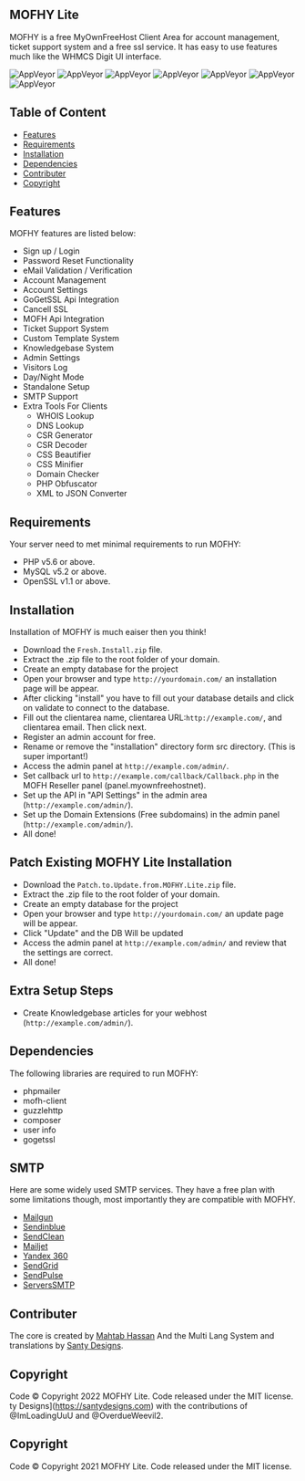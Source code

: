 ## MOFHY Lite
MOFHY is a free MyOwnFreeHost Client Area for account management, ticket support system and a free ssl service. It has easy to use features much like the WHMCS Digit UI interface. 

![AppVeyor](https://img.shields.io/badge/Licence-MIT-lightgrey)
![AppVeyor](https://img.shields.io/badge/Version-v1.0.5-lightgrey)
![AppVeyor](https://img.shields.io/badge/Build-passed-lightgreen)
![AppVeyor](https://img.shields.io/badge/Dependencies-php-lightgrey)
![AppVeyor](https://img.shields.io/badge/Dependencies-mysql-lightgrey)
![AppVeyor](https://img.shields.io/badge/Interface-Digit-lightgrey)
![AppVeyor](https://img.shields.io/badge/Development-Discontinued-lightgrey) 

## Table of Content 
- [Features](#features)
- [Requirements](#requirements) 
- [Installation](#installation)
- [Dependencies](#dependencies)
- [Contributer](#contributer)
- [Copyright](#copyright)

## Features
MOFHY features are listed below:
- Sign up / Login 
- Password Reset Functionality
- eMail Validation / Verification 
- Account Management 
- Account Settings 
- GoGetSSL Api Integration 
- Cancell SSL
- MOFH Api Integration 
- Ticket Support System 
- Custom Template System 
- Knowledgebase System
- Admin Settings
- Visitors Log
- Day/Night Mode
- Standalone Setup 
- SMTP Support 
- Extra Tools For Clients
  - WHOIS Lookup
  - DNS Lookup
  - CSR Generator
  - CSR Decoder
  - CSS Beautifier
  - CSS Minifier
  - Domain Checker
  - PHP Obfuscator
  - XML to JSON Converter

## Requirements
Your server need to met minimal requirements to run MOFHY:
- PHP v5.6 or above.
- MySQL v5.2 or above.
- OpenSSL v1.1 or above. 

## Installation 
Installation of MOFHY is much eaiser then you think!
- Download the ```Fresh.Install.zip``` file. 
- Extract the .zip file to the root folder of your domain. 
- Create an empty database for the project
- Open your browser and type ```http://yourdomain.com/``` an installation page will be appear. 
- After clicking "install" you have to fill out your database details and click on validate to connect to the database. 
- Fill out the clientarea name, clientarea URL:```http://example.com/```, and clientarea email. Then click next. 
- Register an admin account for free. 
- Rename or remove the "installation" directory form src directory. (This is super important!)
- Access the admin panel at ```http://example.com/admin/```. 
- Set callback url to ```http://example.com/callback/Callback.php``` in the MOFH Reseller panel (panel.myownfreehostnet).
- Set up the API in "API Settings" in the admin area (```http://example.com/admin/```).
- Set up the Domain Extensions (Free subdomains) in the admin panel (```http://example.com/admin/```).
- All done!

## Patch Existing MOFHY Lite Installation
- Download the ```Patch.to.Update.from.MOFHY.Lite.zip``` file. 
- Extract the .zip file to the root folder of your domain. 
- Create an empty database for the project
- Open your browser and type ```http://yourdomain.com/``` an update page will be appear. 
- Click "Update" and the DB Will be updated
- Access the admin panel at ```http://example.com/admin/``` and review that the settings are correct. 
- All done!

## Extra Setup Steps
- Create Knowledgebase articles for your webhost (```http://example.com/admin/```).

## Dependencies
The following libraries are required to run MOFHY:
- phpmailer
- mofh-client
- guzzlehttp
- composer
- user info
- gogetssl

## SMTP
Here are some widely used SMTP services. They have a free plan with some limitations though, most importantly they are compatible with MOFHY.
- [Mailgun](https://www.mailgun.com/)
- [Sendinblue](https://sendinblue.com/)
- [SendClean](https://sendclean.com/)
- [Mailjet](https://mailjet.com/)
- [Yandex 360](https://360.yandex.com)
- [SendGrid](https://sendgrid.com/free/)
- [SendPulse](https://sendpulse.com/features/smtp)
- [ServersSMTP](https://serversmtp.com/get-free-emails/)

## Contributer
The core is created by [Mahtab Hassan](https://github.com/mahtab2003)
And the Multi Lang System and translations by [Santy Designs](https://santydesigns.com).

## Copyright
Code ©️ Copyright 2022 MOFHY Lite. Code released under the MIT license.
ty Designs](https://santydesigns.com) with the contributions of @ImLoadingUuU and @OverdueWeevil2.

## Copyright
Code ©️ Copyright 2021 MOFHY Lite. Code released under the MIT license.
